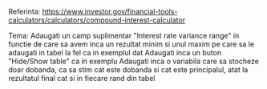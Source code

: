 Referinta: https://www.investor.gov/financial-tools-calculators/calculators/compound-interest-calculator

Tema: Adaugati un camp suplimentar "Interest rate variance range" in functie de care sa avem inca un rezultat minim si unul maxim pe care sa le adaugati in tabel la fel ca in exemplul dat
Adaugati inca un buton "Hide/Show table" ca in exemplu
Adaugati inca o variabila care sa stocheze doar dobanda, ca sa stim cat este dobanda si cat este principalul, atat la rezultatul final cat si in fiecare rand din tabel